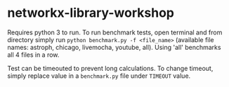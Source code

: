 # networkx-library-workshop

Requires python 3 to run.
To run benchmark tests, open terminal and from directory simply run `python benchmark.py -f <file_name>` (available file names: astroph, chicago, livemocha, youtube, all). Using 'all' benchmarks all 4 files in a row.

Test can be timeouted to prevent long calculations. To change timeout, simply replace value in a `benchmark.py` file under `TIMEOUT` value.
